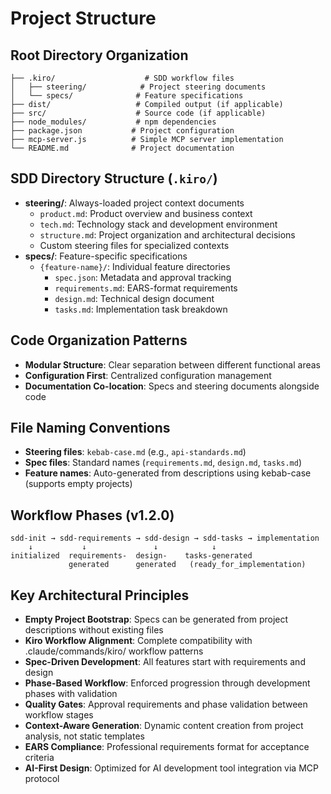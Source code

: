 # Project Structure

## Root Directory Organization
```
├── .kiro/                    # SDD workflow files
│   ├── steering/            # Project steering documents
│   └── specs/              # Feature specifications
├── dist/                   # Compiled output (if applicable)
├── src/                    # Source code (if applicable)
├── node_modules/           # npm dependencies
├── package.json           # Project configuration
├── mcp-server.js          # Simple MCP server implementation
└── README.md              # Project documentation
```

## SDD Directory Structure (`.kiro/`)
- **steering/**: Always-loaded project context documents
  - `product.md`: Product overview and business context
  - `tech.md`: Technology stack and development environment
  - `structure.md`: Project organization and architectural decisions
  - Custom steering files for specialized contexts
- **specs/**: Feature-specific specifications
  - `{feature-name}/`: Individual feature directories
    - `spec.json`: Metadata and approval tracking
    - `requirements.md`: EARS-format requirements
    - `design.md`: Technical design document
    - `tasks.md`: Implementation task breakdown

## Code Organization Patterns
- **Modular Structure**: Clear separation between different functional areas
- **Configuration First**: Centralized configuration management
- **Documentation Co-location**: Specs and steering documents alongside code

## File Naming Conventions
- **Steering files**: `kebab-case.md` (e.g., `api-standards.md`)
- **Spec files**: Standard names (`requirements.md`, `design.md`, `tasks.md`)
- **Feature names**: Auto-generated from descriptions using kebab-case (supports empty projects)

## Workflow Phases (v1.2.0)
```
sdd-init → sdd-requirements → sdd-design → sdd-tasks → implementation
    ↓           ↓               ↓            ↓
initialized  requirements-  design-    tasks-generated
             generated      generated   (ready_for_implementation)
```

## Key Architectural Principles
- **Empty Project Bootstrap**: Specs can be generated from project descriptions without existing files
- **Kiro Workflow Alignment**: Complete compatibility with .claude/commands/kiro/ workflow patterns
- **Spec-Driven Development**: All features start with requirements and design
- **Phase-Based Workflow**: Enforced progression through development phases with validation
- **Quality Gates**: Approval requirements and phase validation between workflow stages
- **Context-Aware Generation**: Dynamic content creation from project analysis, not static templates
- **EARS Compliance**: Professional requirements format for acceptance criteria
- **AI-First Design**: Optimized for AI development tool integration via MCP protocol